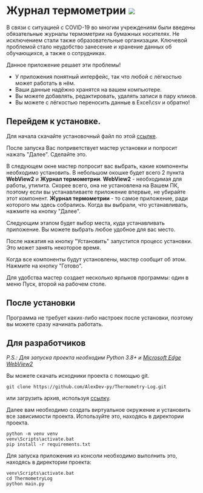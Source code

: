 # Журнал термометрии [![](https://img.shields.io/badge/python-3.8+-blue.svg)](https://www.python.org/downloads/)

В связи с ситуацией с COVID-19 во многим учреждениям были введены
обязательные журналы термометрии на бумажных носителях.
Не исключением стали также образовательные организации. 
Ключевой проблемой стало неудобство занесение и
хранение данных об обучающихся, а также о сотрудниках.

Данное приложение решает эти проблемы! 
- У приложения понятный интерфейс, так что любой 
с лёгкостью может работать в нём.
- Ваши данные надёжно хранятся на вашем компьютере.
- Вы можете добавлять, редактировать, удалять записи в пару кликов.
- Вы можете с лёгкостью переносить данные в Excel\csv и обратно!

Перейдем к установке.
-----
Для начала скачайте установочный файл по этой [ссылке](https://github.com/AlexDev-py/Thermometry-Log/releases/tag/v1.3.1).

После запуска Вас поприветствует мастер установки и попросит нажать "Далее".
Сделайте это.

В следующем окне мастер попросит вас выбрать, какие компоненты необходимо установить.
В небольшом окошке будет всего 2 пункта **WebView2** и **Журнал термометрии**.
**WebView2** - необходимая для работы, утилита. 
Скорее всего, она не установлена на Вашем ПК, 
поэтому если вы устанавливаете приложение впервые, 
не убирайте этот компонент.
**Журнал термометрии** - то самое приложение, ради которого мы здесь собрались.
Когда вы выбрали, что устанавливать, нажмите на кнопку "Далее".

Следующим этапом будет выбор места, куда устанавливать приложение.
Вы можете выбрать любое удобное для вас место.

После нажатия на кнопку "Установить" запустится процесс установки. 
Это может занять некоторое время.

Когда все компоненты будут установлены,
мастер сообщит об этом. Нажмите на кнопку "Готово".

Для удобства мастер создает несколько ярлыков программы: 
один в меню Пуск, второй на рабочем столе.

После установки
----
Программа не требует каких-либо настроек после установки, 
поэтому вы можете сразу начинать работать.

Для разработчиков
----
_P.S.: Для запуска проекта необходим Python 3.8+ и [Microsoft Edge WebView2](https://developer.microsoft.com/en-us/microsoft-edge/webview2/#download-section)_ 

Вы можете скачать исходники проекта с помощью git.
```commandline
git clone https://github.com/AlexDev-py/Thermometry-Log.git
```

или загрузить архив, используя [ссылку](https://github.com/AlexDev-py/Thermometry-Log/archive/refs/heads/master.zip).

Далее вам необходимо создать виртуальное окружение 
и установить все зависимости проекта. Используйте это, находясь в директории проекта.
```commandline
python -m venv venv
venv\Scripts\activate.bat
pip install -r requirements.txt
```

Для запуска приложения из консоли необходимо выполнить это, находясь в директории проекта:
```commandline
venv\Scripts\activate.bat
cd ThermometryLog
python main.py
```
